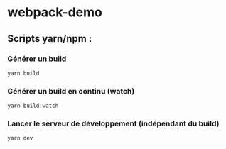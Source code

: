 # webpack-demo

## Scripts yarn/npm :

### Générer un build
```
yarn build
```

### Générer un build en continu (watch)
```
yarn build:watch
```

### Lancer le serveur de développement (indépendant du build)
```
yarn dev
```